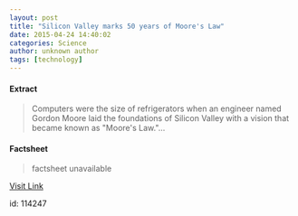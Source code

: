 ```yaml
---
layout: post
title: "Silicon Valley marks 50 years of Moore's Law"
date: 2015-04-24 14:40:02
categories: Science
author: unknown author
tags: [technology]
---
```



#### Extract
>Computers were the size of refrigerators when an engineer named Gordon Moore laid the foundations of Silicon Valley with a vision that became known as "Moore's Law."...

#### Factsheet
>factsheet unavailable

[Visit Link](http://phys.org/news349088149.html)

id:  114247
